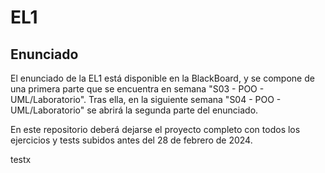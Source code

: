 # EL1
## Enunciado
El enunciado de la EL1 está disponible en la BlackBoard, y se compone de una primera parte que se encuentra en semana "S03 - POO - UML/Laboratorio".
Tras ella, en la siguiente semana "S04 - POO - UML/Laboratorio" se abrirá la segunda parte del enunciado.


En este repositorio deberá dejarse el proyecto completo con todos los ejercicios y tests subidos antes del 28 de febrero de 2024.

testx